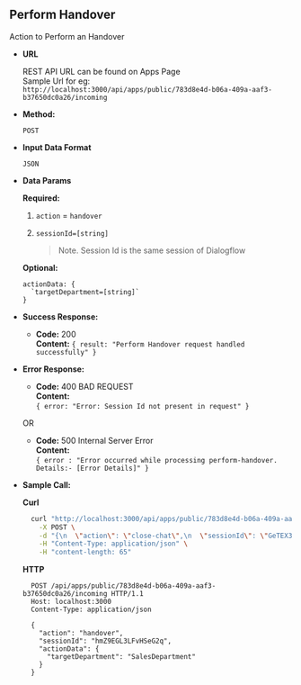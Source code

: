 **Perform Handover**
----
  Action to Perform an Handover

* **URL**

    REST API URL can be found on Apps Page <br />
    Sample Url for eg: <br /> `http://localhost:3000/api/apps/public/783d8e4d-b06a-409a-aaf3-b37650dc0a26/incoming`

* **Method:**

  `POST`
  
*  **Input Data Format**

    `JSON`

* **Data Params**

  **Required:**
 
   1. `action` = `handover`  <br/>
 
   2. `sessionId=[string]`
      > Note. Session Id is the same session of Dialogflow

   **Optional:**

    ```
    actionData: {
      `targetDepartment=[string]`
    }
    ```


* **Success Response:**

  * **Code:** 200 <br />
    **Content:** `{ result: "Perform Handover request handled successfully" }`
 
* **Error Response:**

  * **Code:** 400 BAD REQUEST <br />
    **Content:** <br/>
    `{
        error: "Error: Session Id not present in request"
    }`

  OR

  * **Code:** 500 Internal Server Error <br />
    **Content:** <br />
    `{ error : "Error occurred while processing perform-handover. Details:- [Error Details]" }`

* **Sample Call:**

    **Curl**
    ```bash
      curl "http://localhost:3000/api/apps/public/783d8e4d-b06a-409a-aaf3-b37650dc0a26/incoming" \
        -X POST \
        -d "{\n  \"action\": \"close-chat\",\n  \"sessionId\": \"GeTEX3iLYpByZWSze\",\n  \"actionData\": {\n    \"targetDepartment\": \"SalesDepartment\"\n  }\n}" \
        -H "Content-Type: application/json" \
        -H "content-length: 65"  
    ```
    **HTTP**

  ```HTTP
    POST /api/apps/public/783d8e4d-b06a-409a-aaf3-b37650dc0a26/incoming HTTP/1.1
    Host: localhost:3000
    Content-Type: application/json

    {
      "action": "handover",
      "sessionId": "hmZ9EGL3LFvHSeG2q",
      "actionData": {
        "targetDepartment": "SalesDepartment"
      }
    }
  ```
